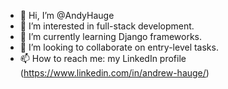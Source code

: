 - 👋 Hi, I’m @AndyHauge
- 👀 I’m interested in full-stack development.
- 🌱 I’m currently learning Django frameworks.
- 💞️ I’m looking to collaborate on entry-level tasks.
- 📫 How to reach me: my LinkedIn profile (https://www.linkedin.com/in/andrew-hauge/)

<!---
AndyHauge/AndyHauge is a ✨ special ✨ repository because its `README.md` (this file) appears on your GitHub profile.
You can click the Preview link to take a look at your changes.
--->
